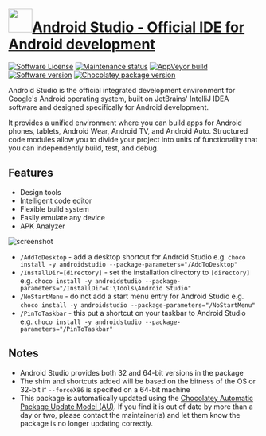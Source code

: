 # [<img src="https://cdn.jsdelivr.net/gh/dgalbraith/chocolatey-packages@9cba6e3678771538f289e2459ce02c96de9ea842/icons/androidstudio.png" width="48" height="48" />Android Studio - Official IDE for Android development](https://community.chocolatey.org/packages/androidstudio)

[![Software License](https://img.shields.io/badge/License-Proprietary-grey.svg)](https://developer.android.com/studio/terms)
[![Maintenance status](https://img.shields.io/badge/maintained%3F-yes-green.svg)](https://gitHub.com/dgalbraith/chocolatey-packages/graphs/commit-activity)
[![AppVeyor build](https://img.shields.io/appveyor/ci/dgalbraith/chocolatey-packages)](https://ci.appveyor.com/project/dgalbraith/chocolatey-packages)
[![Software version](https://img.shields.io/badge/Source-v2024.2.2.13-blue)](https://developer.android.com/studio)
[![Chocolatey package version](https://img.shields.io/chocolatey/v/androidstudio?label=Chocolatey)](https://community.chocolatey.org/packages/androidstudio)

Android Studio is the official integrated development environment for Google's
Android operating system, built on JetBrains' IntelliJ IDEA software and
designed specifically for Android development.

It provides a unified environment where you can build apps for Android phones,
tablets, Android Wear, Android TV, and Android Auto. Structured code modules
allow you to divide your project into units of functionality that you can
independently build, test, and debug.

## Features

* Design tools
* Intelligent code editor
* Flexible build system
* Easily emulate any device
* APK Analyzer

![screenshot](https://cdn.jsdelivr.net/gh/dgalbraith/chocolatey-packages@dc94196b2cf602aac6cccde0b3e0b417ef611c4e/automatic/androidstudio/screenshot.png)

* `/AddToDesktop` - add a desktop shortcut for Android Studio
e.g. `choco install -y androidstudio --package-parameters="/AddToDesktop"`
* `/InstallDir=[directory]` - set the installation directory to `[directory]`
  e.g. `choco install -y androidstudio --package-parameters="/InstallDir=C:\Tools\Android Studio"`
* `/NoStartMenu` - do not add a start menu entry for Android Studio
e.g. `choco install -y androidstudio --package-parameters="/NoStartMenu"`
* `/PinToTaskbar` - this put a shortcut on your taskbar to Android Studio
e.g. `choco install -y androidstudio --package-parameters="/PinToTaskbar"`

## Notes

* Android Studio provides both 32 and 64-bit versions in the package
* The shim and shortcuts added will be based on the bitness of the OS or 32-bit if `--forceX86` is specifed on a 64-bit machine
* This package is automatically updated using the [Chocolatey Automatic Package Update Model (AU)](https://github.com/majkinetor/au/blob/master/README.md).
If you find it is out of date by more than a day or two, please contact the maintainer(s) and let them know the package is no longer updating correctly.
